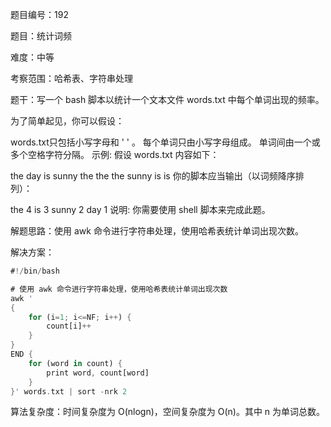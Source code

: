 题目编号：192

题目：统计词频

难度：中等

考察范围：哈希表、字符串处理

题干：写一个 bash 脚本以统计一个文本文件 words.txt 中每个单词出现的频率。

为了简单起见，你可以假设：

words.txt只包括小写字母和 ' ' 。
每个单词只由小写字母组成。
单词间由一个或多个空格字符分隔。
示例: 假设 words.txt 内容如下：

the day is sunny the the
the sunny is is
你的脚本应当输出（以词频降序排列）：

the 4
is 3
sunny 2
day 1
说明:
你需要使用 shell 脚本来完成此题。

解题思路：使用 awk 命令进行字符串处理，使用哈希表统计单词出现次数。

解决方案：

```rust
#!/bin/bash

# 使用 awk 命令进行字符串处理，使用哈希表统计单词出现次数
awk '
{
    for (i=1; i<=NF; i++) {
        count[i]++
    }
}
END {
    for (word in count) {
        print word, count[word]
    }
}' words.txt | sort -nrk 2
```

算法复杂度：时间复杂度为 O(nlogn)，空间复杂度为 O(n)。其中 n 为单词总数。